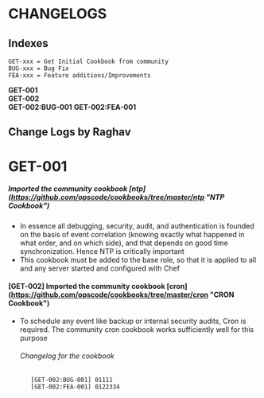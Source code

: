 # CHANGELOGS #

## Indexes ##
```
GET-xxx = Get Initial Cookbook from community
BUG-xxx = Bug Fix
FEA-xxx = Feature additions/Improvements
```

__GET-001__  
__GET-002__  
  __GET-002:BUG-001__
  __GET-002:FEA-001__


## Change Logs by Raghav ##

GET-001
=======

##### Imported the community cookbook [ntp] (https://github.com/opscode/cookbooks/tree/master/ntp "NTP Cookbook") #####

* In essence  all debugging, security, audit, and authentication is founded on the basis of event correlation (knowing exactly what happened in what order, and on which side), and that depends on good time synchronization. Hence NTP is critically important
* This cookbook must be added to the base role, so that it is applied to all and any server started and configured with Chef

#### __[GET-002]__ Imported the community cookbook [cron] (https://github.com/opscode/cookbooks/tree/master/cron "CRON Cookbook") ###

* To schedule any event like backup or internal security audits, Cron is required. The community cron cookbook works sufficiently well for this purpose

	######  Changelog for the cookbook ######
		 [GET-002:BUG-001] 01111
		 [GET-002:FEA-001] 0122334  
